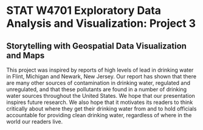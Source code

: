# STAT W4701 Exploratory Data Analysis and Visualization: Project 3

## Storytelling with Geospatial Data Visualization and Maps

This project was inspired by reports of high levels of lead in drinking water in Flint, Michigan and Newark, New Jersey. Our report has shown that there are many other sources of contamination in drinking water, regulated and unregulated, and that these pollutants are found in a number of drinking water sources throughout the United States. We hope that our presentation inspires future research. We also hope that it motivates its readers to think critically about where they get their drinking water from and to hold officials accountable for providing clean drinking water, regardless of where in the world our readers live.
